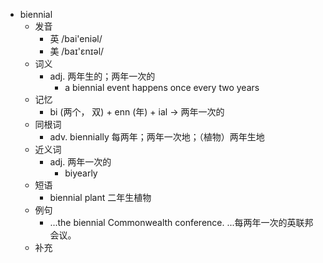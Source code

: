 - biennial
  - 发音
    - 英 /bai'eniəl/
    - 美 /baɪ'ɛnɪəl/
  - 词义
    - adj. 两年生的；两年一次的
      - a biennial event happens once every two years
  - 记忆
    - bi (两个， 双) + enn (年) + ial → 两年一次的
  - 同根词
    - adv. biennially 每两年；两年一次地；（植物）两年生地
  - 近义词
    - adj. 两年一次的
      - biyearly
  - 短语
    - biennial plant 二年生植物
  - 例句
    - ...the biennial Commonwealth conference. ...每两年一次的英联邦会议。
  - 补充